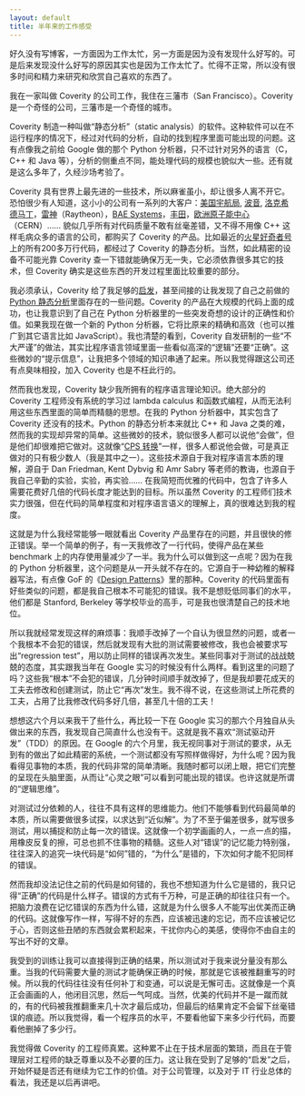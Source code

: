 ```yaml
---
layout: default
title: 半年来的工作感受
---
```



好久没有写博客，一方面因为工作太忙，另一方面是因为没有发现什么好写的。可是后来发现没什么好写的原因其实也是因为工作太忙了。忙得不正常，所以没有很多时间和精力来研究和欣赏自己喜欢的东西了。

我在一家叫做 Coverity 的公司工作，我住在三藩市（San Francisco）。Coverity 是一个奇怪的公司，三藩市是一个奇怪的城市。

Coverity 制造一种叫做“静态分析”（static analysis）的软件。这种软件可以在不运行程序的情况下，经过对代码的分析，自动的找到程序里面可能出现的问题。这有点像我之前给 Google 做的那个 Python 分析器，只不过针对另外的语言（C，C++ 和 Java 等），分析的侧重点不同，能处理代码的规模也貌似大一些。还有就是这么多年了，久经沙场考验了。

Coverity 具有世界上最先进的一些技术，所以麻雀虽小，却让很多人离不开它。恐怕很少有人知道，这小小的公司有一系列的大客户：<a href="http://www.nasa.gov">美国宇航局</a>, <a href="http://www.boeing.com">波音</a>, <a href="http://www.lockheedmartin.com">洛克希德马丁</a>，<a href="http://www.raytheon.com">雷神</a>（Raytheon），<a href="http://www.baesystems.com">BAE Systems</a>，<a href="http://www.toyota.com">丰田</a>，<a href="http://cern.ch">欧洲原子能中心</a>（CERN）…… 貌似几乎所有对代码质量不敢有丝毫差错，又不得不用像 C++ 这样毛病众多的语言的公司，都购买了 Coverity 的产品。比如最近的<a href="http://www.youtube.com/watch?v=8gOic_LD2u8">火星好奇者号</a>上的所有200多万行代码，都经过了 Coverity 的静态分析。当然，如此精密的设备不可能光靠 Coverity 查一下错就能确保万无一失，它必须依靠很多其它的技术，但 Coverity 确实是这些东西的开发过程里面比较重要的部分。

我必须承认，Coverity 给了我足够的<a href="http://www.yinwang.org/blog-cn/2013/04/12/inspiration">启发</a>，甚至间接的让我发现了自己之前做的 <a href="http://yinwang0.wordpress.com/2010/09/12/pysonar">Python 静态分析</a>里面存在的一些问题。Coverity 的产品在大规模的代码上面的成功，也让我意识到了自己在 Python 分析器里的一些突发奇想的设计的正确性和价值。如果我现在做一个新的 Python 分析器，它将比原来的精确和高效（也可以推广到其它语言比如 JavaScript）。我也清楚的看到，Coverity 自发研制的一些“不大严谨”的做法，其实比程序语言领域里面一些看似高深的“逻辑”还要“正确”。这些微妙的“提示信息”，让我把多个领域的知识串通了起来。所以我觉得跟这公司还有点臭味相投，加入 Coverity 也是不枉此行的。

然而我也发现，Coverity 缺少我所拥有的程序语言理论知识。绝大部分的 Coverity 工程师没有系统的学习过 lambda calculus 和函数式编程，从而无法利用这些东西里面的简单而精髓的思想。在我的 Python 分析器中，其实包含了 Coverity 还没有的技术。Python 的静态分析本来就比 C++ 和 Java 之类的难，然而我的实现却异常的简单。这些微妙的技术，貌似很多人都可以说他“会做”，但是他们却很难把它做对。这就像“<a href="http://www.yinwang.org/blog-cn/2012/07/04/dan-friedman">CPS 转换</a>”一样，很多人都说他会做，可是真正做对的只有极少数人（我是其中之一）。这些技术源自于我对程序语言本质的理解，源自于 Dan Friedman, Kent Dybvig 和 Amr Sabry 等老师的教诲，也源自于我自己辛勤的实验，实验，再实验…… 在我简短而优雅的代码中，包含了许多人需要花费好几倍的代码长度才能达到的目标。所以虽然 Coverity 的工程师们技术实力很强，但在代码的简单程度和对程序语言语义的理解上，真的很难达到我的程度。

这就是为什么我经常能够一眼就看出 Coverity 产品里存在的问题，并且很快的修正错误。举一个简单的例子，有一天我修改了一行代码，使得产品在某些 benchmark 上的内存使用量减少了一半。我为什么可以做到这一点呢？因为在我的 Python 分析器里，这个问题是从一开头就不存在的。它源自于一种幼稚的解释器写法，有点像 GoF 的《<a href="http://www.yinwang.org/blog-cn/2013/03/07/design-patterns">Design Patterns</a>》里的那种。Coverity 的代码里面有好些类似的问题，都是我自己根本不可能犯的错误。我不是想贬低同事们的水平，他们都是 Stanford, Berkeley 等学校毕业的高手，可是我也很清楚自己的技术地位。

所以我就经常发现这样的麻烦事：我顺手改掉了一个自认为很显然的问题，或者一个我根本不会犯的错误，然后就发现有大批的测试需要被修改，我也会被要求写出“regression test”，用以防止同样的错误再次发生。某些同事对于测试的战战兢兢的态度，其实跟我当年在 Google 实习的时候没有什么两样。看到这里的问题了吗？这些我“根本”不会犯的错误，几分钟时间顺手就改掉了，但是我却要花成天的工夫去修改和创建测试，防止它“再次”发生。我不得不说，在这些测试上所花费的工夫，占用了比我修改代码多好几倍，甚至几十倍的工夫！

想想这六个月以来我干了些什么，再比较一下在 Google 实习的那六个月独自从头做出来的东西，我发现自己简直什么也没有干。这就是我不喜欢“测试驱动开发”（TDD）的原因。在 Google 的六个月里，我无视同事对于测试的要求，从无到有的做出了如此精密的系统，一个测试都没有写照样做得好，为什么呢？因为我看得见事物的本质，我的代码非常的简单清晰。我随时都可以闭上眼，把它们完整的呈现在头脑里面，从而让“心灵之眼”可以看到可能出现的错误。也许这就是所谓的“逻辑思维”。

对测试过分依赖的人，往往不具有这样的思维能力。他们不能够看到代码最简单的本质，所以需要做很多试探，以求达到“近似解”。为了不至于偏差很多，就写很多测试，用以捕捉和防止每一次的错误。这就像一个初学画画的人，一点一点的描，用橡皮反复的擦，可总也抓不住事物的精髓。这些人对“错误”的记忆能力特别强，往往深入的追究一块代码是“如何”错的，“为什么”是错的，下次如何才能不犯同样的错误。

然而我却没法记住之前的代码是如何错的，我也不想知道为什么它是错的，我只记得“正确”的代码是什么样子。错误的方式有千万种，可是正确的却往往只有一个。把脑力浪费在记忆错误的东西为什么错，这就是为什么很多人不能写出优美而正确的代码。这就像写作一样，写得不好的东西，应该被迅速的忘记，而不应该被记忆于心，否则这些丑陋的东西就会累积起来，干扰你内心的美感，使得你不由自主的写出不好的文章。

我受到的训练让我可以直接得到正确的结果，所以测试对于我来说分量没有那么重。当我的代码需要大量的测试才能确保正确的时候，那就是它该被推翻重写的时候。所以我的代码往往没有任何补丁和变通，可以说是无懈可击。这就像是一个真正会画画的人，他闭目沉思，然后一气呵成。当然，优美的代码并不是一蹴而就的，有的代码被我推翻重来几十次才最后成功，但最后的结果肯定不会留下丝毫错误的痕迹。所以我觉得，看一个程序员的水平，不要看他留下来多少行代码，而要看他删掉了多少行。

我觉得做 Coverity 的工程师真累。这种累不止在于技术层面的繁琐，而且在于管理层对工程师的缺乏尊重以及不必要的压力。这让我在受到了足够的“启发”之后，开始怀疑是否还有继续为它工作的价值。对于公司管理，以及对于 IT 行业总体的看法，我还是以后再讲吧。
